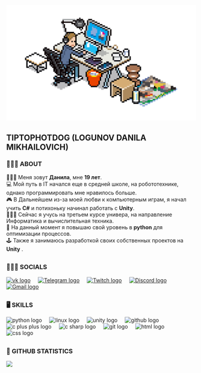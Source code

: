 ![MasterHead](https://raw.githubusercontent.com/rybakooov/rybakov/master/assets/images/pixel-man.gif)

## TIPTOPHOTDOG (LOGUNOV DANILA MIKHAILOVICH)

<h3>👨🏻‍🎓 ABOUT</h3>

<div align="left">
  🧑🏻‍💻 Меня зовут <b>Данила</b>, мне <b>19 лет</b>. <br>
  💻 Мой путь в IT начался еще в средней школе, на робототехнике, однако программировать мне нравилось больше. <br>
  🎮 В Дальнейшем из-за моей любви к компьютерным играм, я начал учить <b>C#</b> и потихоньку начинал работать с <b>Unity</b>. <br>
  👨🏻‍🎓 Сейчас я учусь на третьем курсе универа, на направление Информатика и вычислительная техника. <br>
  🐍 На данный момент я повышаю свой уровень в <b>python</b> для оптимизации процессов. <br>
  🕹️ Также я занимаюсь разработкой своих собственных проектов на <b>Unity</b> .
</div>

##

<h3>🧑🏻‍💻 SOCIALS</h3>

<div align="left">
  <a href="https://vk.com/dm_logunov"><img src="https://github.com/gauravghongde/social-icons/blob/master/SVG/White/VK_white.svg" height="45" alt="vk logo" /></a>
  <img width="12" />
  <a href="https://t.me/tiptophotdog"><img src="https://github.com/gauravghongde/social-icons/blob/master/SVG/White/Telegram_white.svg" height="45" alt="Telegram logo" /></a>
  <img width="12" />
  <a href="https://twitch.tv/tiptophotdog"><img src="https://github.com/gauravghongde/social-icons/blob/master/SVG/White/Twitch_white.svg" height="45" alt="Twitch logo" /></a>
  <img width="12" />
  <a href="https://discord.gg/UXqd72F3Bx"><img src="https://github.com/gauravghongde/social-icons/blob/master/SVG/White/Discord_white.svg" height="45" alt="Discord logo" /></a>
  <img width="12" />
   <a href="mailto:logunov.danila.2005@gmail.com"><img src="https://github.com/gauravghongde/social-icons/blob/master/SVG/White/Gmail_white.svg" height="45" alt="Gmail logo" /></a>
  <img width="12" />
</div>

##

<h3>🖥️ SKILLS</h3>

<div align="left">
  <img src="https://skillicons.dev/icons?i=py" height="45" alt="python logo"  />
  <img width="12" />
  <img src="https://skillicons.dev/icons?i=linux" height="45" alt="linux logo"  />
  <img width="12" />
  <img src="https://skillicons.dev/icons?i=unity" height="45" alt="unity logo"  />
  <img width="12" />
  <img src="https://skillicons.dev/icons?i=github" height="45" alt="github logo"  />
  <img width="12" />
  <img src="https://skillicons.dev/icons?i=cpp" height="45" alt="c plus plus logo"  />
  <img width="12" />
  <img src="https://skillicons.dev/icons?i=cs" height="45" alt="c sharp logo"  />
  <img width="12" />
  <img src="https://skillicons.dev/icons?i=git" height="45" alt="git logo"  />
  <img width="12" /> 
  <img src="https://skillicons.dev/icons?i=html" height="45" alt="html logo"  />
  <img width="12" />
  <img src="https://skillicons.dev/icons?i=css" height="45" alt="css logo"  />
  <img width="12" />
</div>

##

  <h3>💾 GITHUB STATISTICS</h3>

<div>
  <img src="https://github-readme-stats.vercel.app/api?username=tiptophotdog&show_icons=true&theme=radical" />
</div>
